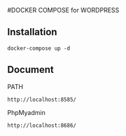 #DOCKER COMPOSE for WORDPRESS

## Installation
```
docker-compose up -d
```

## Document
PATH
```
http://localhost:8585/ 
```

PhpMyadmin
```
http://localhost:8686/ 
```